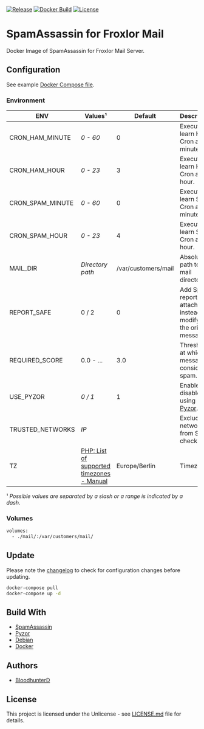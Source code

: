 [![Release](https://img.shields.io/github/v/release/bloodhunterd/froxlor-mail-spamassassin-docker?include_prereleases&style=for-the-badge)](https://github.com/bloodhunterd/froxlor-mail-spamassassin-docker/releases)
[![Docker Build](https://img.shields.io/docker/cloud/build/bloodhunterd/froxlor-mail-spamassassin?style=for-the-badge)](https://hub.docker.com/r/bloodhunterd/froxlor-mail-spamassassin)
[![License](https://img.shields.io/github/license/bloodhunterd/froxlor-mail-spamassassin-docker?style=for-the-badge)](https://github.com/bloodhunterd/froxlor-mail-spamassassin-docker/blob/master/LICENSE)

# SpamAssassin for Froxlor Mail

Docker Image of SpamAssassin for Froxlor Mail Server.

## Configuration

See example [Docker Compose file](https://github.com/bloodhunterd/froxlor-mail-spamassassin-docker/blob/master/docker-compose.yml).

### Environment

| ENV | Values¹ | Default | Description
|--- |--- |--- | ---
| CRON_HAM_MINUTE | *0 - 60* | 0 | Execute learn HAM Cron at this minute.
| CRON_HAM_HOUR | *0 - 23* | 3 | Execute learn HAM Cron at this hour.
| CRON_SPAM_MINUTE | *0 - 60* | 0 | Execute learn SPAM Cron at this minute.
| CRON_SPAM_HOUR | *0 - 23* | 4 | Execute learn SPAM Cron at this hour.
| MAIL_DIR | *Directory path* | /var/customers/mail | Absolute path to the mail directory
| REPORT_SAFE | 0 / 2 | 0 | Add Spam report as attachment instead of modifying the original message.
| REQUIRED_SCORE | 0.0 - ... | 3.0 | Threshold at which a message is considered spam.
| USE_PYZOR | *0 / 1* | 1 | Enable or disabled using [Pyzor](https://github.com/SpamExperts/pyzor).
| TRUSTED_NETWORKS | *IP* |  | Exclude networks from Spam check.
| TZ | [PHP: List of supported timezones - Manual](https://www.php.net/manual/en/timezones.php) | Europe/Berlin | Timezone.

¹ *Possible values are separated by a slash or a range is indicated by a dash.*

### Volumes

```bash
volumes:
  - ./mail/:/var/customers/mail/
```

## Update

Please note the [changelog](https://github.com/bloodhunterd/froxlor-mail-spamassassin-docker/blob/master/CHANGELOG.md) to check for configuration changes before updating.

```bash
docker-compose pull
docker-compose up -d
```

## Build With

* [SpamAssassin](https://spamassassin.apache.org/)
* [Pyzor](https://github.com/SpamExperts/pyzor)
* [Debian](https://www.debian.org/)
* [Docker](https://www.docker.com/)

## Authors

* [BloodhunterD](https://github.com/bloodhunterd)

## License

This project is licensed under the Unlicense - see [LICENSE.md](https://github.com/bloodhunterd/froxlor-mail-spamassassin-docker/blob/master/LICENSE) file for details.
